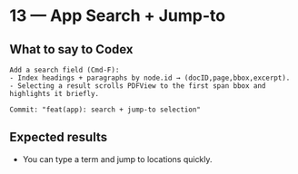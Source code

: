 # 13 — App Search + Jump-to

## What to say to Codex
```
Add a search field (Cmd-F):
- Index headings + paragraphs by node.id → (docID,page,bbox,excerpt).
- Selecting a result scrolls PDFView to the first span bbox and highlights it briefly.

Commit: "feat(app): search + jump-to selection"
```
## Expected results
- You can type a term and jump to locations quickly.
